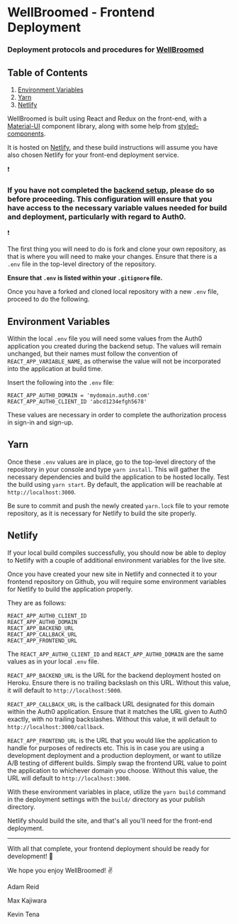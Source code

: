 # WellBroomed - Frontend Deployment

### Deployment protocols and procedures for [WellBroomed](https://www.wellbroomed.com)

## Table of Contents

1. [Environment Variables](#Environment-Variables)
2. [Yarn](#yarn)
3. [Netlify](#Netlify)

WellBroomed is built using React and Redux on the front-end, with a [Material-UI](https://material-ui.com/) component library, along with some help from [styled-components](https://www.styled-components.com/).

It is hosted on [Netlify](https://www.netlify.com), and these build instructions will assume you have also chosen Netlify for your front-end deployment service.

:exclamation:
### If you have not completed the [backend setup](https://github.com/well-broomed/backend/blob/deployment-docs/DEPLOYMENT.md), please do so before proceeding. This configuration will ensure that you have access to the necessary variable values needed for build and deployment, particularly with regard to Auth0.
:exclamation:

The first thing you will need to do is fork and clone your own repository, as that is where you will need to make your changes. Ensure that there is a `.env` file in the top-level directory of the repository.

**Ensure that `.env` is listed within your `.gitignore` file.**

Once you have a forked and cloned local repository with a new `.env` file, proceed to do the following.

## Environment Variables

Within the local `.env` file you will need some values from the Auth0 application you created during the backend setup. The values will remain unchanged, but their names must follow the convention of `REACT_APP_VARIABLE_NAME`, as otherwise the value will not be incorporated into the application at build time.

Insert the following into the `.env` file:

```
REACT_APP_AUTH0_DOMAIN = 'mydomain.auth0.com'
REACT_APP_AUTH0_CLIENT_ID 'abcd1234efgh5678'
```

These values are necessary in order to complete the authorization process in sign-in and sign-up.

## Yarn

Once these `.env` values are in place, go to the top-level directory of the repository in your console and type `yarn install`. This will gather the necessary dependencies and build the application to be hosted locally. Test the build using `yarn start`. By default, the application will be reachable at `http://localhost:3000`.

Be sure to commit and push the newly created `yarn.lock` file to your remote repository, as it is necessary for Netlify to build the site properly.

## Netlify

If your local build compiles successfully, you should now be able to deploy to Netlify with a couple of additional environment variables for the live site.

Once you have created your new site in Netlify and connected it to your frontend repository on Github, you will require some environment variables for Netlify to build the application properly. 

They are as follows:

```
REACT_APP_AUTH0_CLIENT_ID
REACT_APP_AUTH0_DOMAIN
REACT_APP_BACKEND_URL
REACT_APP_CALLBACK_URL
REACT_APP_FRONTEND_URL
```

The `REACT_APP_AUTH0_CLIENT_ID` and `REACT_APP_AUTH0_DOMAIN` are the same values as in your local `.env` file.

`REACT_APP_BACKEND_URL` is the URL for the backend deployment hosted on Heroku. Ensure there is no trailing backslash on this URL. Without this value, it will default to `http://localhost:5000`.

`REACT_APP_CALLBACK_URL` is the callback URL designated for this domain within the Auth0 application. Ensure that it matches the URL given to Auth0 exactly, with no trailing backslashes. Without this value, it will default to `http://localhost:3000/callback`.

`REACT_APP_FRONTEND_URL` is the URL that you would like the application to handle for purposes of redirects etc. This is in case you are using a development deployment and a production deployment, or want to utilize A/B testing of different builds. Simply swap the frontend URL value to point the application to whichever domain you choose. Without this value, the URL will default to `http://localhost:3000`.

With these environment variables in place, utilize the `yarn build` command in the deployment settings with the `build/` directory as your publish directory. 

Netlify should build the site, and that's all you'll need for the front-end deployment.

---

With all that complete, your frontend deployment should be ready for development! :tada:

We hope you enjoy WellBroomed! :v:

Adam Reid


Max Kajiwara


Kevin Tena